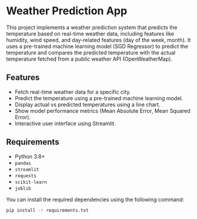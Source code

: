 # Weather Prediction App

This project implements a weather prediction system that predicts the temperature based on real-time weather data, including features like humidity, wind speed, and day-related features (day of the week, month). It uses a pre-trained machine learning model (SGD Regressor) to predict the temperature and compares the predicted temperature with the actual temperature fetched from a public weather API (OpenWeatherMap).

## Features

- Fetch real-time weather data for a specific city.
- Predict the temperature using a pre-trained machine learning model.
- Display actual vs predicted temperatures using a line chart.
- Show model performance metrics (Mean Absolute Error, Mean Squared Error).
- Interactive user interface using Streamlit.

## Requirements

- Python 3.8+
- `pandas`
- `streamlit`
- `requests`
- `scikit-learn`
- `joblib`

You can install the required dependencies using the following command:

```bash
pip install -r requirements.txt
